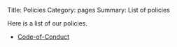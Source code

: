 Title: Policies
Category: pages
Summary: List of policies

Here is a list of our policies.

+ [Code-of-Conduct]({filename}/pages/code-of-conduct.md)
